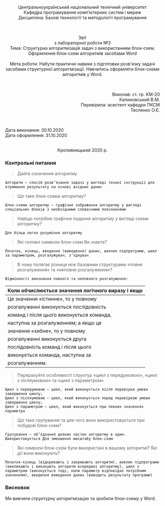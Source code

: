 <p align='center'>
    Центральноукраїнський національний технічний унiверситет<br>
    Кафедра програмування комп’ютерних систем і мереж<br>
    Дисципліна: Базові технології та методології програмування<br><br><br>
</p>
<p align='center'>
    Звiт<br>
    з лабораторної роботи №3<br>
    Тема: Структурна алгоритмізація задач з використанням блок-схем. Оформлення блок-схем алгоритмів засобами Word<br><br>
    Мета роботи: Набути практичні навики з підготовки розв'язку задачі засобами структурної алгоритмізації. Навчитись оформляти блок-схеми алгоритмів у Word.<br><br><br>
</p>
<p align='right'>
    Виконав: ст. гр. КМ-20<br>
    Калиновський В.М.<br>
    Перевірила: асистент кафедри ПКСМ<br>
    Тесленко О.Є.<br><br><br>
</p>
<p align='left'>
    Дата виконання: 30.10.2020<br>
    Дата оформлення: 31.10.2020<br><br>
</p>
<p align='center'>
    Кропивницький 2020 р.<br>
</p>

### Контрольні питання

> Дайте означення алгоритму

    Алгоритм – спосіб розв’язання задачі у вигляді точної інструкції для отримання результату на основі вхідних даних

> Що таке блок-схема алгоритму?

    Блок-схема алгоритму – графічне зображення алгоритму у вигляді спеціальних блоків з необхідними словесними поясненнями

> Навіщо потрібне графічне подання алгоритму у вигляді схеми алгоритму?

    Для більш легко розуміння алгоритму

> Які головні символи блок-схем Ви знаєте?

    Початок, кінець, введення (виведення) даних, виклик підпрограми, цикл за параметром, розгалужувач, з’єднувач

> В чому полягає різниця між базовими структурами «повне розгалуження» та «неповне розгалуження»?

    Відмінності виконання повного та неповного розгалуження:

|                     Коли обчислюється значення логічного виразу і якщо                    |
|-------------------------------------------------------------------------------------------|
|   Це значення «істинне», то у повному       |   Це значення «істинне», то у неповному     |
|   розгалуженні виконується послідовність    |   розгалуженні виконується послідовність    |
|   команд і після цього виконується команда, |   команд і після цього виконується команда, |
|   наступна за розгалуженням; а якщо це      |   наступна за розгалуженням; а якщо це      |
|   значення «хибне», то у повному            |   значення «хибне», то у неповному відразу  |
|   розгалуженні виконується друга            |   виконується наступна команда за           |
|   послідовність команд і після цього        |   розгалуженням без виконання команд за     |
|   виконується команда, наступна за          |   розгалуженням.                            |
|   розгалуженням.                            |                                             |

> Перерахуйте особливості структур «цикл з передумовою», «цикл з післяумовою» та «цикл з параметром»

    Цикл з передумовою – цикл, який виконується після перевірки умови завершення циклу;
    Цикл з післяумовою – цикл, який виконується перед перевіркою умови завершення циклу;
    Цикл з параметром – цикл, який виконується при певних значеннях параметра

> Що таке групування та для чого воно використовується при побудові блок-схем?

    Групування – об’єднання деяких частин алгоритму в один. Використовується Для зменшення масштабу блок-схем

> Які символи блок-схем були використані в вашому алгоритмі? Які дії вони виконують?

    Початок-кінець (відкривають і закривають алгоритм), виклик підпрограми (викликають і виконують алгоритм всередині алгоритму), цикл з параметром (виконується тоді, коли параметр відповідає потрібним значенням), введення виведення даних (виводить результату програми)

### Висновок

Ми вивчили структурну алгоритмізацію та зробили блок-схему у Word.

